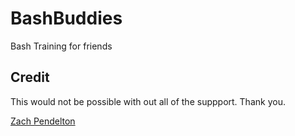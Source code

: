 # BashBuddies
Bash Training for friends
## Credit 
This would not be possible with out all of the suppport.
Thank you.

[Zach Pendelton](https://github.com/asmrtfm)

